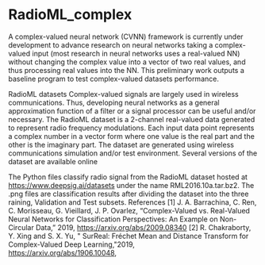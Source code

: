 # RadioML_complex
A complex-valued neural network (CVNN) framework is currently under development to advance research on neural networks taking a complex-valued input
(most research in neural networks uses a real-valued NN) without changing the complex value into a vector of two real values, 
and thus processing real values into the NN. 
This preliminary work outputs a baseline program to test complex-valued datasets performance. 

RadioML datasets
Complex-valued signals are largely used in wireless communications. Thus, developing neural networks as a general approximation function of a filter or 
a signal processor can be useful and/or necessary. The RadioML dataset is a 2-channel real-valued data generated to represent radio frequency modulations.
Each input data point represents a complex number in a vector form where one value is the real part and the other is the imaginary part. 
The dataset are generated using wireless communications simulation and/or test environment. Several versions of the dataset are available online

The Python files classify radio signal from the RadioML dataset hosted at https://www.deepsig.ai/datasets under the name RML2016.10a.tar.bz2.
The .png files are classification results after dividing the dataset into the three raining, Validation and Test subsets.
References
[1] J. A. Barrachina, C. Ren, C. Morisseau, G. Vieillard, J. P. Ovarlez, “Complex-Valued vs. Real-Valued Neural Networks for Classification Perspectives: 
An Example on Non-Circular Data,” 2019, https://arxiv.org/abs/2009.08340
[2] R. Chakraborty, Y. Xing and S. X. Yu, " SurReal: Fréchet Mean and Distance Transform for Complex-Valued Deep Learning,"2019,  
https://arxiv.org/abs/1906.10048,

